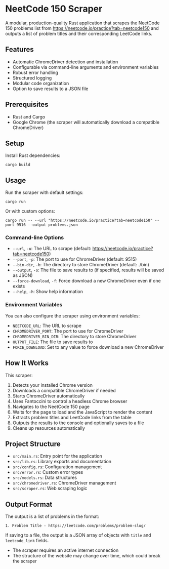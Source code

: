 # NeetCode 150 Scraper

A modular, production-quality Rust application that scrapes the NeetCode 150 problems list from https://neetcode.io/practice?tab=neetcode150 and outputs a list of problem titles and their corresponding LeetCode links.

## Features

- Automatic ChromeDriver detection and installation
- Configurable via command-line arguments and environment variables
- Robust error handling
- Structured logging
- Modular code organization
- Option to save results to a JSON file

## Prerequisites

- Rust and Cargo
- Google Chrome (the scraper will automatically download a compatible ChromeDriver)

## Setup

Install Rust dependencies:
```
cargo build
```

## Usage

Run the scraper with default settings:
```
cargo run
```

Or with custom options:
```
cargo run -- --url "https://neetcode.io/practice?tab=neetcode150" --port 9516 --output problems.json
```

### Command-line Options

- `--url`, `-u`: The URL to scrape (default: https://neetcode.io/practice?tab=neetcode150)
- `--port`, `-p`: The port to use for ChromeDriver (default: 9515)
- `--bin-dir`, `-b`: The directory to store ChromeDriver (default: ./bin)
- `--output`, `-o`: The file to save results to (if specified, results will be saved as JSON)
- `--force-download`, `-f`: Force download a new ChromeDriver even if one exists
- `--help`, `-h`: Show help information

### Environment Variables

You can also configure the scraper using environment variables:

- `NEETCODE_URL`: The URL to scrape
- `CHROMEDRIVER_PORT`: The port to use for ChromeDriver
- `CHROMEDRIVER_BIN_DIR`: The directory to store ChromeDriver
- `OUTPUT_FILE`: The file to save results to
- `FORCE_DOWNLOAD`: Set to any value to force download a new ChromeDriver

## How It Works

This scraper:
1. Detects your installed Chrome version
2. Downloads a compatible ChromeDriver if needed
3. Starts ChromeDriver automatically
4. Uses Fantoccini to control a headless Chrome browser
5. Navigates to the NeetCode 150 page
6. Waits for the page to load and the JavaScript to render the content
7. Extracts problem titles and LeetCode links from the table
8. Outputs the results to the console and optionally saves to a file
9. Cleans up resources automatically

## Project Structure

- `src/main.rs`: Entry point for the application
- `src/lib.rs`: Library exports and documentation
- `src/config.rs`: Configuration management
- `src/error.rs`: Custom error types
- `src/models.rs`: Data structures
- `src/chromedriver.rs`: ChromeDriver management
- `src/scraper.rs`: Web scraping logic

## Output Format

The output is a list of problems in the format:
```
1. Problem Title - https://leetcode.com/problems/problem-slug/
```

If saving to a file, the output is a JSON array of objects with `title` and `leetcode_link` fields.

- The scraper requires an active internet connection
- The structure of the website may change over time, which could break the scraper

